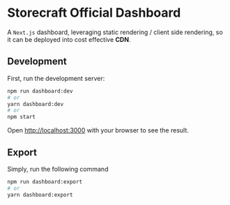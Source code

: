 # **Storecraft** Official Dashboard
A `Next.js` dashboard, leveraging static rendering / client side rendering,
so it can be deployed into cost effective **CDN**.


## Development

First, run the development server:

```bash
npm run dashboard:dev
# or
yarn dashboard:dev
# or
npm start
```

Open [http://localhost:3000](http://localhost:3000) with your browser to see the result.

## Export

Simply, run the following command

```bash
npm run dashboard:export
# or
yarn dashboard:export
```
